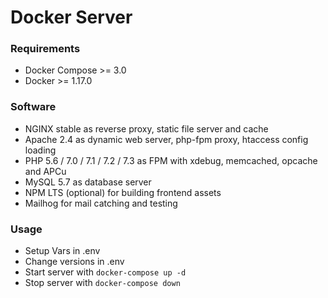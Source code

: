 # Docker Server

### Requirements
- Docker Compose >= 3.0
- Docker >= 1.17.0

### Software
- NGINX stable as reverse proxy, static file server and cache
- Apache 2.4 as dynamic web server, php-fpm proxy, htaccess config loading
- PHP 5.6 / 7.0 / 7.1 / 7.2 / 7.3 as FPM with xdebug, memcached, opcache and APCu
- MySQL 5.7 as database server
- NPM LTS (optional) for building frontend assets
- Mailhog for mail catching and testing

### Usage
- Setup Vars in .env
- Change versions in .env
- Start server with `docker-compose up -d`
- Stop server with `docker-compose down`
